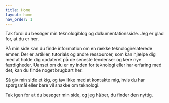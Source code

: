 ```yaml
---
title: Home
layout: home
nav_order: 1
---
```


Tak fordi du besøger min teknologiblog og dokumentationsside. Jeg er glad for, at du er her.

På min side kan du finde information om en række teknologirelaterede emner. Der er artikler, tutorials og andre ressourcer, som kan hjælpe dig med at holde dig opdateret på de seneste tendenser og lære nye færdigheder. Uanset om du er ny inden for teknologi eller har erfaring med det, kan du finde noget brugbart her.

Så giv min side et kig, og tøv ikke med at kontakte mig, hvis du har spørgsmål eller bare vil snakke om teknologi.

Tak igen for at du besøger min side, og jeg håber, du finder den nyttig.
